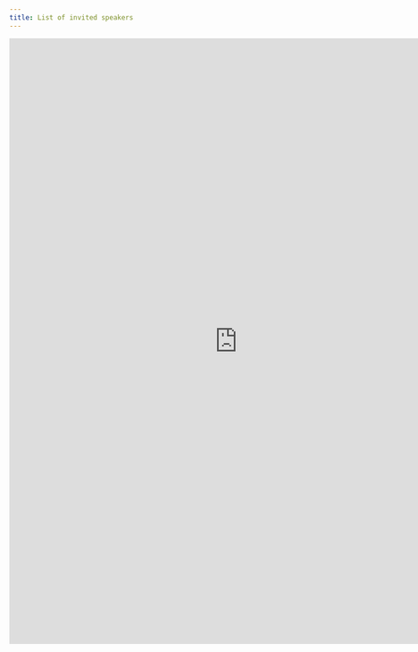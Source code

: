 ```yaml
---
title: List of invited speakers
---
```

<!-- <iframe class="doc" src="https://docs.google.com/document/d/e/2PACX-1vQvMqhB6HrDYDJzv5a4NGoZL_M-uDcQtKuVt4SmXvNwFT95M2VPflPcIDqdsWkl0Ml0Os5PTQhAfb74/pub?embedded=true" marginheight="0" marginwidth="0" width=800px height=1000px></iframe> -->
<iframe src="https://docs.google.com/presentation/d/e/2PACX-1vSrFFFMBXwSp44g1i6TaW_Fu7JwXyKnfnqOKSkL8l_gpRF66PPogb_7q7zEAXBUF9QIeniFg-qfcHnP/embed?start=false&loop=false&delayms=1000" frameborder="0" width="816" height="1085" allowfullscreen="true" mozallowfullscreen="true" webkitallowfullscreen="true" start="false" onclick="return false;"></iframe>  